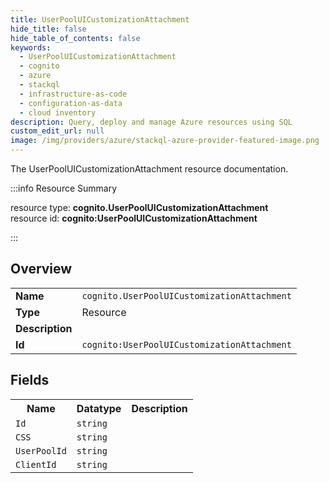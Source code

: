 ```yaml
---
title: UserPoolUICustomizationAttachment
hide_title: false
hide_table_of_contents: false
keywords:
  - UserPoolUICustomizationAttachment
  - cognito
  - azure
  - stackql
  - infrastructure-as-code
  - configuration-as-data
  - cloud inventory
description: Query, deploy and manage Azure resources using SQL
custom_edit_url: null
image: /img/providers/azure/stackql-azure-provider-featured-image.png
---
```

The UserPoolUICustomizationAttachment resource documentation.

:::info Resource Summary

<div class="row">
<div class="providerDocColumn">
<span>resource type:&nbsp;<b>cognito.UserPoolUICustomizationAttachment</b></span><br />
<span>resource id:&nbsp;<b>cognito:UserPoolUICustomizationAttachment</b></span><br />
</div>
</div>

:::

## Overview
<table><tbody>
<tr><td><b>Name</b></td><td><code>cognito.UserPoolUICustomizationAttachment</code></td></tr>
<tr><td><b>Type</b></td><td>Resource</td></tr>
<tr><td><b>Description</b></td><td></td></tr>
<tr><td><b>Id</b></td><td><code>cognito:UserPoolUICustomizationAttachment</code></td></tr>
</tbody></table>

## Fields
<table><tbody>
<tr><th>Name</th><th>Datatype</th><th>Description</th></tr>
<tr><td><code>Id</code></td><td><code>string</code></td><td></td></tr><tr><td><code>CSS</code></td><td><code>string</code></td><td></td></tr><tr><td><code>UserPoolId</code></td><td><code>string</code></td><td></td></tr><tr><td><code>ClientId</code></td><td><code>string</code></td><td></td></tr>
</tbody></table>